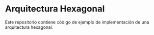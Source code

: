 # Arquitectura Hexagonal

Este repositorio contiene código de ejemplo de implementación de una arquitectura hexagonal.
